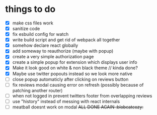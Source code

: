 # things to do
- [x] make css files work
- [x] sanitize code
- [x] fix esbuild config for watch
- [x] write build script and get rid of webpack all together
- [x] somehow declare react globally
- [x] add someway to reauthorize (maybe with popup)
- [x] create a very simple authorization page
- [x] create a simple popup for extension which displays user info
- [x] Make it look good on white & non black theme // kinda done?
- [x] Maybe use twitter popouts instead so we look more native
- [ ] close popup automaticly after clicking on reviews button
- [ ] fix reviews modal causing error on refresh (possibly because of patching another router)
- [ ] when not logged in prevent twitters footer from overlapping reviews
- [ ] use "history" instead of messing with react internals
- [ ] meatball doesnt work on modal
~~ALL DONE AGAIN :blobcatcozy:~~
